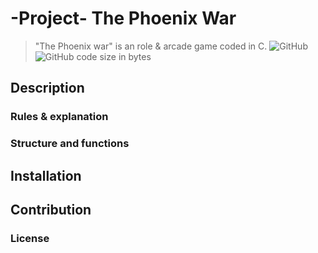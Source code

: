 # -Project- The Phoenix War
> "The Phoenix war" is an role & arcade game coded in C.
![GitHub](https://img.shields.io/github/license/KyuCore/The-Phoenix-War--Project-.svg)
![GitHub code size in bytes](https://img.shields.io/github/languages/code-size/KyuCore/The-Phoenix-War--Project-.svg)


## Description 
### Rules & explanation
### Structure and functions
## Installation
## Contribution
### License